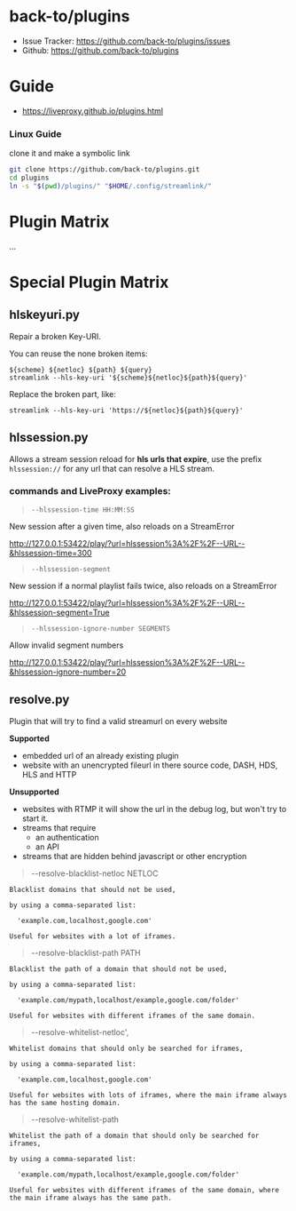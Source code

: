# back-to/plugins

- Issue Tracker: https://github.com/back-to/plugins/issues
- Github: https://github.com/back-to/plugins

# Guide

- https://liveproxy.github.io/plugins.html

### Linux Guide

clone it and make a symbolic link

```sh
git clone https://github.com/back-to/plugins.git
cd plugins
ln -s "$(pwd)/plugins/" "$HOME/.config/streamlink/"
```

# Plugin Matrix

...

# Special Plugin Matrix

## hlskeyuri.py

Repair a broken Key-URI.

You can reuse the none broken items:

    ${scheme} ${netloc} ${path} ${query}
    streamlink --hls-key-uri '${scheme}${netloc}${path}${query}'

Replace the broken part, like:

    streamlink --hls-key-uri 'https://${netloc}${path}${query}'

## hlssession.py

Allows a stream session reload for **hls urls that expire**,
use the prefix `hlssession://` for any url that can resolve a HLS stream.

### commands and LiveProxy examples:

> `--hlssession-time HH:MM:SS`

New session after a given time, also reloads on a StreamError

http://127.0.0.1:53422/play/?url=hlssession%3A%2F%2F--URL--&hlssession-time=300

> `--hlssession-segment`

New session if a normal playlist fails twice, also reloads on a StreamError

http://127.0.0.1:53422/play/?url=hlssession%3A%2F%2F--URL--&hlssession-segment=True

> `--hlssession-ignore-number SEGMENTS`

Allow invalid segment numbers

http://127.0.0.1:53422/play/?url=hlssession%3A%2F%2F--URL--&hlssession-ignore-number=20

## resolve.py

Plugin that will try to find a valid streamurl on every website

**Supported**

  - embedded url of an already existing plugin
  - website with an unencrypted fileurl in there source code,
    DASH, HDS, HLS and HTTP

**Unsupported**

  - websites with RTMP
    it will show the url in the debug log, but won't try to start it.
  - streams that require
      - an authentication
      - an API
  - streams that are hidden behind javascript or other encryption

> --resolve-blacklist-netloc NETLOC

```
Blacklist domains that should not be used,

by using a comma-separated list:

  'example.com,localhost,google.com'

Useful for websites with a lot of iframes.
```

> --resolve-blacklist-path PATH

```
Blacklist the path of a domain that should not be used,

by using a comma-separated list:

  'example.com/mypath,localhost/example,google.com/folder'

Useful for websites with different iframes of the same domain.
```

> --resolve-whitelist-netloc',

```
Whitelist domains that should only be searched for iframes,

by using a comma-separated list:

  'example.com,localhost,google.com'

Useful for websites with lots of iframes, where the main iframe always has the same hosting domain.
```


> --resolve-whitelist-path

```
Whitelist the path of a domain that should only be searched for iframes,

by using a comma-separated list:

  'example.com/mypath,localhost/example,google.com/folder'

Useful for websites with different iframes of the same domain, where the main iframe always has the same path.
```

